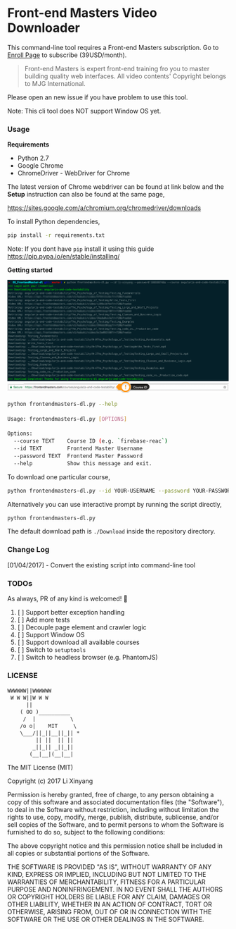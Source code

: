 # Front-end Masters Video Downloader

This command-line tool requires a Front-end Masters subscription. Go to [Enroll Page](https://frontendmasters.com/enroll/) to subscribe (39USD/month).

> Front-end Masters is expert front-end training fro you to master building quality web interfaces.
> All video contents' Copyright belongs to MJG International.

Please open an new issue if you have problem to use this tool.

Note: This cli tool does NOT support Window OS yet.

### Usage

**Requirements**

- Python 2.7
- Google Chrome
- ChromeDriver - WebDriver for Chrome

The latest version of Chrome webdriver can be found at link below and the **Setup** instruction can also be found at the same page,

https://sites.google.com/a/chromium.org/chromedriver/downloads

To install Python dependencies,


```bash
pip install -r requirements.txt
```

Note: If you dont have `pip` install it using this guide https://pip.pypa.io/en/stable/installing/

**Getting started**

<img src="./img/screenshot.png" align="center">

<img src="./img/course_id.png" align="cetner">

```bash
python frontendmasters-dl.py --help

Usage: frontendmasters-dl.py [OPTIONS]

Options:
  --course TEXT    Course ID (e.g. `firebase-reac`)
  --id TEXT        Frontend Master Username
  --password TEXT  Frontend Master Password
  --help           Show this message and exit.
```

To download one particular course,

```bash
python frontendmasters-dl.py --id YOUR-USERNAME --password YOUR-PASSWORD --course COURSE-ID
```

Alternatively you can use interactive prompt by running the script directly,

```bash
python frontendmasters-dl.py
```

The default download path is `./Download` inside the repository directory.

### Change Log

[01/04/2017] - Convert the existing script into command-line tool

### TODOs

As always, PR of any kind is welcomed! :rocket:

1. [ ] Support better exception handling 
1. [ ] Add more tests
1. [ ] Decouple page element and crawler logic
1. [ ] Support Window OS
1. [ ] Support download all available courses
1. [ ] Switch to `setuptools`
1. [ ] Switch to headless browser (e.g. PhantomJS)

### LICENSE

```
WWWWWW||WWWWWW
 W W W||W W W
      ||
    ( OO )__________
     /  |           \
    /o o|    MIT     \
    \___/||_||__||_|| *
         || ||  || ||
        _||_|| _||_||
       (__|__|(__|__|
```

The MIT License (MIT)

Copyright (c) 2017 Li Xinyang

Permission is hereby granted, free of charge, to any person obtaining a copy
of this software and associated documentation files (the "Software"), to deal
in the Software without restriction, including without limitation the rights
to use, copy, modify, merge, publish, distribute, sublicense, and/or sell
copies of the Software, and to permit persons to whom the Software is
furnished to do so, subject to the following conditions:

The above copyright notice and this permission notice shall be included in all
copies or substantial portions of the Software.

THE SOFTWARE IS PROVIDED "AS IS", WITHOUT WARRANTY OF ANY KIND, EXPRESS OR
IMPLIED, INCLUDING BUT NOT LIMITED TO THE WARRANTIES OF MERCHANTABILITY,
FITNESS FOR A PARTICULAR PURPOSE AND NONINFRINGEMENT. IN NO EVENT SHALL THE
AUTHORS OR COPYRIGHT HOLDERS BE LIABLE FOR ANY CLAIM, DAMAGES OR OTHER
LIABILITY, WHETHER IN AN ACTION OF CONTRACT, TORT OR OTHERWISE, ARISING FROM,
OUT OF OR IN CONNECTION WITH THE SOFTWARE OR THE USE OR OTHER DEALINGS IN THE
SOFTWARE.
